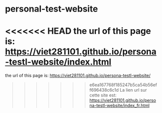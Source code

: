 # personal-test-website

<<<<<<< HEAD
the url of this page is: https://viet281101.github.io/persona-testl-website/index.html
=======
the url of this page is: https://viet281101.github.io/persona-testl-website/
>>>>>>> e6ea167768f185247b5ca54b56eff696438c6c1d
La lien url sur cette site est: https://viet281101.github.io/persona-testl-website/index_fr.html

